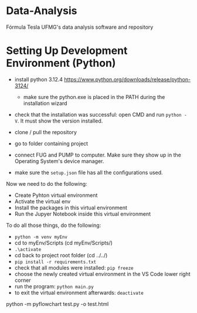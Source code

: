 # Data-Analysis
Fórmula Tesla UFMG's data analysis software and repository


# Setting Up Development Environment (Python)

- install python 3.12.4 https://www.python.org/downloads/release/python-3124/
    - make sure the python.exe is placed in the PATH during the installation wizard

- check that the installation was successful: open CMD and run `python -V`. It must show the version installed.
- clone / pull the repository
- go to folder containing project
- connect FUG and PUMP to computer. Make sure they show up in the Operating System's device manager.
- make sure the `setup.json` file has all the configurations used.

Now we need to do the following:
 * Create Pyhton virtual environment
 * Activate the virtual env
 * Install the packages in this virtual environment
 * Run the Jupyer Notebook inside this virtual environment
 
To do all those things, do the following:
- `python -m venv myEnv`
- cd to myEnv/Scripts (cd myEnv/Scripts/)
- `.\activate`
- cd back to project root folder (cd ../../)
- `pip install -r requirements.txt`
- check that all modules were installed: `pip freeze`
- choose the newly created virtual environment in the VS Code lower right corner
- run the program: `python main.py`
- to exit the virtual environment afterwards: `deactivate`


python -m pyflowchart test.py -o test.html
